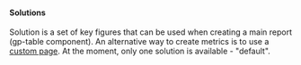 #### Solutions

Solution is a set of key figures that can be used when creating a main report (gp-table component). An alternative way to create metrics is to use a <a href="/pages/config2" target=" _ blank">custom page</a>. At the moment, only one solution is available - "default".
